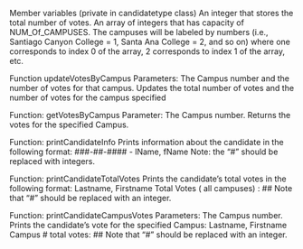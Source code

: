 Member variables (private in candidatetype class)
An integer that stores the total number of votes. 
An array of integers that has capacity of NUM_Of_CAMPUSES.
The campuses will be labeled by numbers (i.e., Santiago Canyon College = 1, Santa Ana College = 2, and so on) where one
corresponds to index 0 of the array, 2 corresponds to index 1 of the array, etc.


Function updateVotesByCampus
Parameters: The Campus number and the number of votes for that campus.
Updates the total number of votes and the number of votes for the campus specified


Function: getVotesByCampus 
Parameter: The Campus number.
Returns the votes for the specified Campus.


Function: printCandidateInfo
Prints information about the candidate in the following format:
###-##-#### - lName, fName
Note: the “#” should be replaced with integers.


Function: printCandidateTotalVotes
Prints the candidate’s total votes in the following format:
Lastname, Firstname
Total Votes ( all campuses) : ##
Note that “#” should be replaced with an integer.


Function: printCandidateCampusVotes
Parameters: The Campus number.
Prints the candidate’s vote for the specified Campus:
Lastname, Firstname
Campus # total votes: ##
Note that “#” should be replaced with an integer.
